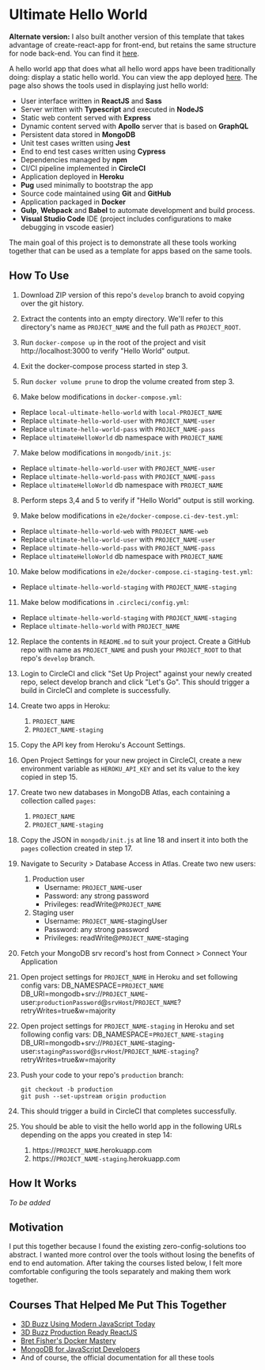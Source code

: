 # Ultimate Hello World

**Alternate version:** I also built another version of this template that takes advantage of create-react-app for front-end, but retains the same structure for node back-end. You can find it [here](https://github.com/andrewnessinjim/ultimate-hello-world-cra).

A hello world app that does what all hello word apps have been traditionally doing: display a static hello world. You can view the app deployed [here](https://ultimate-hello-world.herokuapp.com/). The page also shows the tools used in displaying just hello world:

* User interface written in **ReactJS** and **Sass**
* Server written with **Typescript** and executed in **NodeJS**
* Static web content served with **Express**
* Dynamic content served with **Apollo** server that is based on **GraphQL**
* Persistent data stored in **MongoDB**
* Unit test cases written using **Jest**
* End to end test cases written using **Cypress**
* Dependencies managed by **npm**
* CI/CI pipeline implemented in **CircleCI**
* Application deployed in **Heroku**
* **Pug** used minimally to bootstrap the app
* Source code maintained using **Git** and **GitHub**
* Application packaged in **Docker**
* **Gulp**, **Webpack** and **Babel** to automate development and build process.
* **Visual Studio Code** IDE (project includes configurations to make debugging in vscode easier)

The main goal of this project is to demonstrate all these tools working together that can be used as a template for apps based on the same tools.

## How To Use
1) Download ZIP version of this repo's `develop` branch to avoid copying over the git history.
2) Extract the contents into an empty directory. We'll refer to this directory's name as `PROJECT_NAME` and the full path as `PROJECT_ROOT`.
3) Run `docker-compose up` in the root of the project and visit http://localhost:3000 to verify "Hello World" output.
4) Exit the docker-compose process started in step 3.
5) Run `docker volume prune` to drop the volume created from step 3.

6) Make below modifications in `docker-compose.yml`:
* Replace `local-ultimate-hello-world` with `local-PROJECT_NAME`
* Replace `ultimate-hello-world-user` with `PROJECT_NAME-user`
* Replace `ultimate-hello-world-pass` with `PROJECT_NAME-pass`
* Replace `ultimateHelloWorld` db namespace with `PROJECT_NAME`

7) Make below modifications in `mongodb/init.js`:
* Replace `ultimate-hello-world-user` with `PROJECT_NAME-user`
* Replace `ultimate-hello-world-pass` with `PROJECT_NAME-pass`
* Replace `ultimateHelloWorld` db namespace with `PROJECT_NAME`

8) Perform steps 3,4 and 5 to verify if "Hello World" output is still working.

9) Make below modifications in `e2e/docker-compose.ci-dev-test.yml`:
* Replace `ultimate-hello-world-web` with `PROJECT_NAME-web`
* Replace `ultimate-hello-world-user` with `PROJECT_NAME-user`
* Replace `ultimate-hello-world-pass` with `PROJECT_NAME-pass`
* Replace `ultimateHelloWorld` db namespace with `PROJECT_NAME`

10) Make below modifications in `e2e/docker-compose.ci-staging-test.yml`:
* Replace `ultimate-hello-world-staging` with `PROJECT_NAME-staging`

11) Make below modifications in `.circleci/config.yml`:
* Replace `ultimate-hello-world-staging` with `PROJECT_NAME-staging`
* Replace `ultimate-hello-world` with `PROJECT_NAME`

12) Replace the contents in `README.md` to suit your project. Create a GitHub repo with name as `PROJECT_NAME` and push your `PROJECT_ROOT` to that repo's `develop` branch.

13) Login to CircleCI and click "Set Up Project" against your newly created repo, select develop branch and click "Let's Go". This should trigger a build in CircleCI and complete is successfully.

14) Create two apps in Heroku:
    1) `PROJECT_NAME`
    2) `PROJECT_NAME-staging`

15) Copy the API key from Heroku's Account Settings.

16) Open Project Settings for your new project in CircleCI, create a new environment variable as `HEROKU_API_KEY` and set its value to the key copied in step 15.

17) Create two new databases in MongoDB Atlas, each containing a collection called `pages`:
    1) `PROJECT_NAME`
    2) `PROJECT_NAME-staging`

18) Copy the JSON in `mongodb/init.js` at line 18 and insert it into both the `pages` collection created in step 17.

19) Navigate to Security > Database Access in Atlas. Create two new users:
    1) Production user
        * Username: `PROJECT_NAME`-user
        * Password: any strong password
        * Privileges: readWrite@`PROJECT_NAME`
    2) Staging user
        * Username: `PROJECT_NAME`-stagingUser
        * Password: any strong password
        * Privileges: readWrite@`PROJECT_NAME`-staging

21) Fetch your MongoDB srv record's host from Connect > Connect Your Application

20) Open project settings for `PROJECT_NAME` in Heroku and set following config vars:
    DB_NAMESPACE=`PROJECT_NAME`
    DB_URI=mongodb+srv://`PROJECT_NAME`-user:`productionPassword`@`srvHost`/`PROJECT_NAME`?retryWrites=true&w=majority

21) Open project settings for `PROJECT_NAME-staging` in Heroku and set following config vars:
    DB_NAMESPACE=`PROJECT_NAME-staging`
    DB_URI=mongodb+srv://`PROJECT_NAME`-staging-user:`stagingPassword`@`srvHost`/`PROJECT_NAME-staging`?retryWrites=true&w=majority

22) Push your code to your repo's `production` branch:

        git checkout -b production
        git push --set-upstream origin production

23) This should trigger a build in CircleCI that completes successfully.

24) You should be able to visit the hello world app in the following URLs depending on the apps you created in step 14:

    1) https://`PROJECT_NAME`.herokuapp.com
    2) https://`PROJECT_NAME-staging`.herokuapp.com

## How It Works
*To be added*

## Motivation
I put this together because I found the existing zero-config-solutions too abstract. I wanted more control over the tools without losing the benefits of end to end automation. After taking the courses listed below, I felt more comfortable configuring the tools separately and making them work together.

## Courses That Helped Me Put This Together

* [3D Buzz Using Modern JavaScript Today](https://archive.org/download/3dbuzz-archive/modern-javascript--part-01/)
* [3D Buzz Production Ready ReactJS](https://archive.org/download/3dbuzz-archive/react-js-production-ready-apps-part-01/)
* [Bret Fisher's Docker Mastery](https://www.udemy.com/course/docker-mastery/)
* [MongoDB for JavaScript Developers](https://university.mongodb.com/courses/M220JS/about)
* And of course, the official documentation for all these tools
